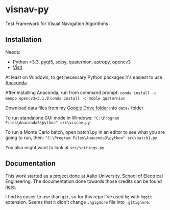 # visnav-py
Test Framework for Visual Navigation Algorithms

## Installation
Needs:
* Python >3.3, pyqt5, scipy, quaternion, astropy, opencv3
* [VisIt](https://wci.llnl.gov/simulation/computer-codes/visit)

At least on Windows, to get necessary Python packages it's easiest to use [Anaconda](https://www.continuum.io/downloads)

After installing Anaconda, run from command prompt:
`conda install -c menpo opencv3=3.1.0`
`conda install -c moble quaternion`

Download data files from my [Google Drive folder](https://drive.google.com/drive/folders/0ByfhOdRO_959X05jTWczWGxLUkk?usp=sharing)
into `data/` folder

To run standalone GUI mode in Windows:
`"C:\Program Files\Anaconda3\python" src\visnav.py`

To run a Monte Carlo batch, open batch1.py in an editor to see what you are going to run, then:
`"C:\Program Files\Anaconda3\python" src\batch1.py`

You also might want to look at `src/settings.py`.

## Documentation
This work started as a project done at Aalto University, School of Electrical Engineering.
The documentation done towards those credits can be found [here](https://docs.google.com/document/d/1lXqXdR02dAcGPsClwZOXj39RbBfrcscxIKrUyMY_WGU/edit#heading=h.dw2dac9r7xzm).

I find `hg` easier to use than `git`, so for this repo I've used `hg` with `hggit` extension.
Seems that it didn't change `.hgignore` file into `.gitignore`.
